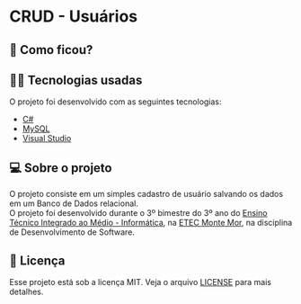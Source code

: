 # CRUD - Usuários

## :eyes: Como ficou?

<!-- <img src="/projectImages/tela-login.png" width="auto" height="370px"></img> -->

## :man_technologist: Tecnologias usadas

O projeto foi desenvolvido com as seguintes tecnologias:
- [C#](https://docs.microsoft.com/pt-br/dotnet/csharp/)
- [MySQL](https://www.mysql.com)
- [Visual Studio](https://visualstudio.microsoft.com/pt-br/)

## :computer: Sobre o projeto

O projeto consiste em um simples cadastro de usuário salvando os dados em um Banco de Dados relacional.
<br/>
O projeto foi desenvolvido durante o 3º bimestre do 3º ano do [Ensino Técnico Integrado ao Médio - Informática](http://www.etecmontemor.com.br//index.php/course/show/9), na [ETEC Monte Mor](http://www.etecmontemor.com.br), na disciplina de Desenvolvimento de Software.


## :memo: Licença

Esse projeto está sob a licença MIT. Veja o arquivo [LICENSE](LICENSE.md) para mais detalhes.

